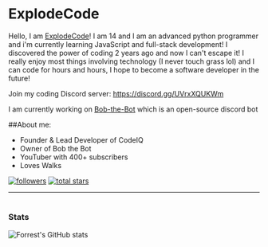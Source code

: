 # ExplodeCode


Hello, I am [ExplodeCode](https://www.youtube.com/channel/UCeorKmBztR5GGfdU4451YJQ)! I am 14 and I am an advanced python programmer and i'm currently learning JavaScript and full-stack development! I discovered the power of coding 2 years ago and now I can't escape it! I really enjoy most things involving technology (I never touch grass lol) and I can code for hours and hours, I hope to become a software developer in the future! 

Join my coding Discord server: [https://discord.gg/UVrxXQUKWm ](https://discord.gg/UVrxXQUKWm )

I am currently working on [Bob-the-Bot](https://github.com/ExplodeC0de/Bob-the-Bot) which is an open-source discord bot

##About me:
- Founder & Lead Developer of CodeIQ 
- Owner of Bob the Bot
- YouTuber with 400+ subscribers
- Loves Walks  
<a href="https://discord.com/users/<896814282317131848>">
</a>

  <p align="left">
      <a href="https://github.com/ExplodeC0de?tab=followers">
         <img alt="followers" title="Follow me" src="https://custom-icon-badges.demolab.com/github/followers/ExplodeC0de?color=236ad3&labelColor=1155ba&style=for-the-badge&logo=person-add&label=Follow&logoColor=white"/></a>
      <a href="https://github.com/ExplodeC0de?tab=repositories&sort=stargazers">
         <img alt="total stars" title="Total stars on GitHub" src="https://custom-icon-badges.demolab.com/github/stars/ExplodeC0de?color=55960c&style=for-the-badge&labelColor=488207&logo=star"/></a>
   </p>

---

#

###  Stats

![Forrest's GitHub stats](https://github-readme-stats.vercel.app/api?username=ExplodeC0de&show_icons=true&theme=codeSTACKr)

<!-- ![GitHub Streak](https://streak-stats.demolab.com?user=CattopyTheWeb&theme=codeSTACKr&border_radius=4.5) -->
